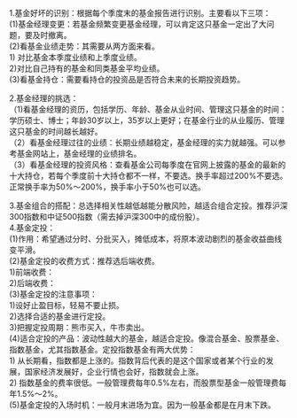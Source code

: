 1.基金好坏的识别：根据每个季度末的基金报告进行识别。主要看以下三项：   
	(1)基金经理变更：若基金频繁变更基金经理，可以肯定这只基金一定出了大问题，要及时撤离。     
	(2)看基金业绩走势：其需要从两方面来看。    
		1) 对比基金本季度业绩和上季度业绩。    
		2)对比自己持有的基金和同类基金平均业绩。    
	(3)看基金持仓：需要看持仓的投资品是否符合未来的长期投资趋势。    

2.基金经理的挑选：      
	（1)看基金经理的资历，包括学历、年龄、基金从业时间、管理这只基金的时间：学历硕士、博士；年龄30岁以上，35岁以上更好；在基金行业的从业履历、管理这只基金的时间越长越好。     
	（2）看基金经理过往的业绩：长期业绩越稳定，基金经理的实力就越强。可以参考基金网站上，基金经理的业绩排名。     
	（3）看基金经理的投资风格：查看基金公司每季度在官网上披露的基金的最新的十大持仓，若每个季度前十大持仓都不一样，不要选。换手率超过200%不要选。正常换手率为50%～200%，换手率小于50%也可以选。       

3.基金组合的搭配：总选择相关性越低越能分散风险，越适合组合定投。推荐沪深300指数和中证500指数（需去掉沪深300中的成份股）。      
4.基金定投：        
  (1)作用：希望通过分时、分批买入，摊低成本，将原本波动剧烈的基金收益曲线变平滑。      
  (2)基金定投的收费方式：推荐选后端收费。       
    1)前端收费：      
    2)后端收费：     
  (3)基金定投的注意事项：      
    1)设好止盈目标，轻易不要止损。      
    2)选择合适的基金进行定投。      
    3)把握定投周期：熊市买入，牛市卖出。     
  (4)适合定投的产品：波动性越大的基金，越适合定投。像混合基金、股票基金、指数基金，尤其指数基金。定投指数基金有两大优势：       
    1) 从长期看，指数都是上涨的。指数背后代表的是这个国家或者某个行业的发展，国家经济发展好，企业行情也会好，指数就会上涨。      
    2) 指数基金的费率很低。一般管理费每年0.5%左右，而股票型基金一般管理费每年1.5%～2%。       
  (5)基金定投的入场时机：一般月末进场为宜。因为一般基金都是在月末下跌。     